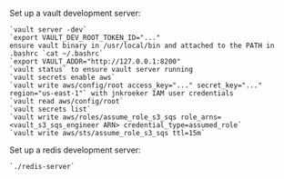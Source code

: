 Set up a vault development server:

    `vault server -dev`
    `export VAULT_DEV_ROOT_TOKEN_ID="..."
    ensure vault binary in /usr/local/bin and attached to the PATH in .bashrc `cat ~/.bashrc`
    `export VAULT_ADDR="http://127.0.0.1:8200"
    `vault status` to ensure vault server running
    `vault secrets enable aws`
    `vault write aws/config/root access_key="..." secret_key="..." region="us-east-1"` with jnkroeker IAM user credentials
    `vault read aws/config/root` 
    `vault secrets list`
    `vault write aws/roles/assume_role_s3_sqs role_arns=<vault_s3_sqs_engineer ARN> credential_type=assumed_role`
    `vault write aws/sts/assume_role_s3_sqs ttl=15m`

Set up a redis development server:

    `./redis-server`
